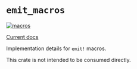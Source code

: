 # `emit_macros`

[![macros](https://github.com/emit-rs/emit/actions/workflows/macros.yml/badge.svg)](https://github.com/emit-rs/emit/actions/workflows/macros.yml)

[Current docs](https://docs.rs/emit_macros/0.11.6/emit_macros/index.html)

Implementation details for `emit!` macros.

This crate is not intended to be consumed directly.
